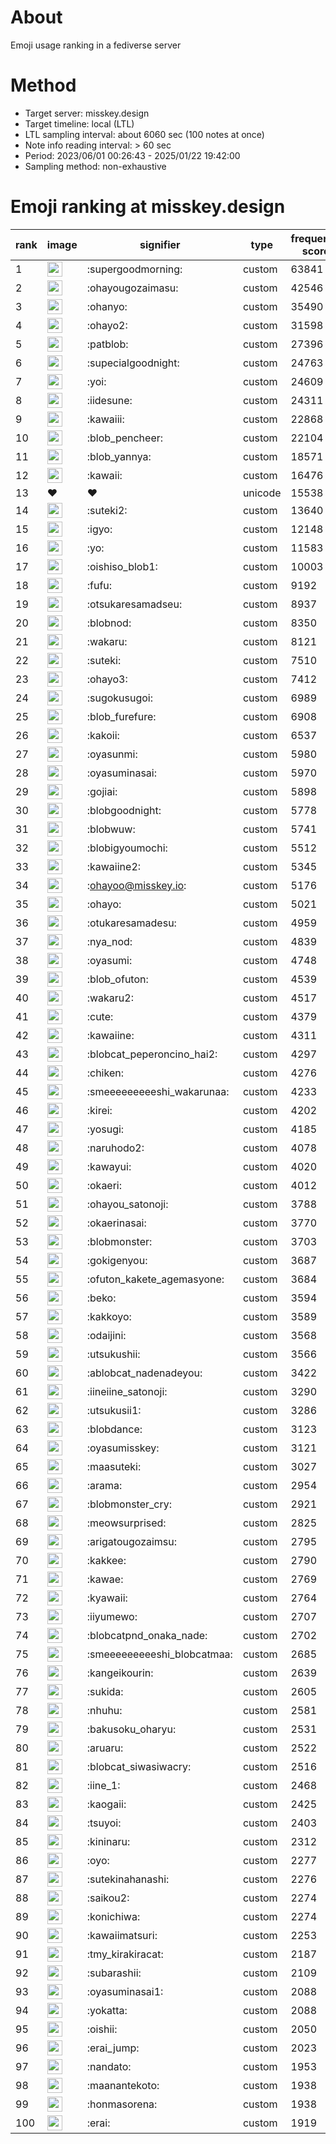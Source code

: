 # About
Emoji usage ranking in a fediverse server

# Method
- Target server: misskey.design
- Target timeline: local (LTL)
- LTL sampling interval: about 6060 sec (100 notes at once)
- Note info reading interval: > 60 sec
- Period: 2023/06/01 00:26:43 - 2025/01/22 19:42:00 
- Sampling method: non-exhaustive

# Emoji ranking at misskey.design

|rank|image|signifier|type|frequency score|
|----|----|----|----|----|
|1|<img height="24" src="https://misskey.design/emoji/supergoodmorning.webp">|:supergoodmorning:|custom|63841|
|2|<img height="24" src="https://misskey.design/emoji/ohayougozaimasu.webp">|:ohayougozaimasu:|custom|42546|
|3|<img height="24" src="https://misskey.design/emoji/ohanyo.webp">|:ohanyo:|custom|35490|
|4|<img height="24" src="https://misskey.design/emoji/ohayo2.webp">|:ohayo2:|custom|31598|
|5|<img height="24" src="https://misskey.design/emoji/patblob.webp">|:patblob:|custom|27396|
|6|<img height="24" src="https://misskey.design/emoji/supecialgoodnight.webp">|:supecialgoodnight:|custom|24763|
|7|<img height="24" src="https://misskey.design/emoji/yoi.webp">|:yoi:|custom|24609|
|8|<img height="24" src="https://misskey.design/emoji/iidesune.webp">|:iidesune:|custom|24311|
|9|<img height="24" src="https://misskey.design/emoji/kawaiii.webp">|:kawaiii:|custom|22868|
|10|<img height="24" src="https://misskey.design/emoji/blob_pencheer.webp">|:blob_pencheer:|custom|22104|
|11|<img height="24" src="https://misskey.design/emoji/blob_yannya.webp">|:blob_yannya:|custom|18571|
|12|<img height="24" src="https://misskey.design/emoji/kawaii.webp">|:kawaii:|custom|16476|
|13|❤|❤|unicode|15538|
|14|<img height="24" src="https://misskey.design/emoji/suteki2.webp">|:suteki2:|custom|13640|
|15|<img height="24" src="https://misskey.design/emoji/igyo.webp">|:igyo:|custom|12148|
|16|<img height="24" src="https://misskey.design/emoji/yo.webp">|:yo:|custom|11583|
|17|<img height="24" src="https://misskey.design/emoji/oishiso_blob1.webp">|:oishiso_blob1:|custom|10003|
|18|<img height="24" src="https://misskey.design/emoji/fufu.webp">|:fufu:|custom|9192|
|19|<img height="24" src="https://misskey.design/emoji/otsukaresamadseu.webp">|:otsukaresamadseu:|custom|8937|
|20|<img height="24" src="https://misskey.design/emoji/blobnod.webp">|:blobnod:|custom|8350|
|21|<img height="24" src="https://misskey.design/emoji/wakaru.webp">|:wakaru:|custom|8121|
|22|<img height="24" src="https://misskey.design/emoji/suteki.webp">|:suteki:|custom|7510|
|23|<img height="24" src="https://misskey.design/emoji/ohayo3.webp">|:ohayo3:|custom|7412|
|24|<img height="24" src="https://misskey.design/emoji/sugokusugoi.webp">|:sugokusugoi:|custom|6989|
|25|<img height="24" src="https://misskey.design/emoji/blob_furefure.webp">|:blob_furefure:|custom|6908|
|26|<img height="24" src="https://misskey.design/emoji/kakoii.webp">|:kakoii:|custom|6537|
|27|<img height="24" src="https://misskey.design/emoji/oyasunmi.webp">|:oyasunmi:|custom|5980|
|28|<img height="24" src="https://misskey.design/emoji/oyasuminasai.webp">|:oyasuminasai:|custom|5970|
|29|<img height="24" src="https://misskey.design/emoji/gojiai.webp">|:gojiai:|custom|5898|
|30|<img height="24" src="https://misskey.design/emoji/blobgoodnight.webp">|:blobgoodnight:|custom|5778|
|31|<img height="24" src="https://misskey.design/emoji/blobwuw.webp">|:blobwuw:|custom|5741|
|32|<img height="24" src="https://misskey.design/emoji/blobigyoumochi.webp">|:blobigyoumochi:|custom|5512|
|33|<img height="24" src="https://misskey.design/emoji/kawaiine2.webp">|:kawaiine2:|custom|5345|
|34|<img height="24" src="https://misskey.design/emoji/ohayoo.webp">|:ohayoo@misskey.io:|custom|5176|
|35|<img height="24" src="https://misskey.design/emoji/ohayo.webp">|:ohayo:|custom|5021|
|36|<img height="24" src="https://misskey.design/emoji/otukaresamadesu.webp">|:otukaresamadesu:|custom|4959|
|37|<img height="24" src="https://misskey.design/emoji/nya_nod.webp">|:nya_nod:|custom|4839|
|38|<img height="24" src="https://misskey.design/emoji/oyasumi.webp">|:oyasumi:|custom|4748|
|39|<img height="24" src="https://misskey.design/emoji/blob_ofuton.webp">|:blob_ofuton:|custom|4539|
|40|<img height="24" src="https://misskey.design/emoji/wakaru2.webp">|:wakaru2:|custom|4517|
|41|<img height="24" src="https://misskey.design/emoji/cute.webp">|:cute:|custom|4379|
|42|<img height="24" src="https://misskey.design/emoji/kawaiine.webp">|:kawaiine:|custom|4311|
|43|<img height="24" src="https://misskey.design/emoji/blobcat_peperoncino_hai2.webp">|:blobcat_peperoncino_hai2:|custom|4297|
|44|<img height="24" src="https://misskey.design/emoji/chiken.webp">|:chiken:|custom|4276|
|45|<img height="24" src="https://misskey.design/emoji/smeeeeeeeeeshi_wakarunaa.webp">|:smeeeeeeeeeshi_wakarunaa:|custom|4233|
|46|<img height="24" src="https://misskey.design/emoji/kirei.webp">|:kirei:|custom|4202|
|47|<img height="24" src="https://misskey.design/emoji/yosugi.webp">|:yosugi:|custom|4185|
|48|<img height="24" src="https://misskey.design/emoji/naruhodo2.webp">|:naruhodo2:|custom|4078|
|49|<img height="24" src="https://misskey.design/emoji/kawayui.webp">|:kawayui:|custom|4020|
|50|<img height="24" src="https://misskey.design/emoji/okaeri.webp">|:okaeri:|custom|4012|
|51|<img height="24" src="https://misskey.design/emoji/ohayou_satonoji.webp">|:ohayou_satonoji:|custom|3788|
|52|<img height="24" src="https://misskey.design/emoji/okaerinasai.webp">|:okaerinasai:|custom|3770|
|53|<img height="24" src="https://misskey.design/emoji/blobmonster.webp">|:blobmonster:|custom|3703|
|54|<img height="24" src="https://misskey.design/emoji/gokigenyou.webp">|:gokigenyou:|custom|3687|
|55|<img height="24" src="https://misskey.design/emoji/ofuton_kakete_agemasyone.webp">|:ofuton_kakete_agemasyone:|custom|3684|
|56|<img height="24" src="https://misskey.design/emoji/beko.webp">|:beko:|custom|3594|
|57|<img height="24" src="https://misskey.design/emoji/kakkoyo.webp">|:kakkoyo:|custom|3589|
|58|<img height="24" src="https://misskey.design/emoji/odaijini.webp">|:odaijini:|custom|3568|
|59|<img height="24" src="https://misskey.design/emoji/utsukushii.webp">|:utsukushii:|custom|3566|
|60|<img height="24" src="https://misskey.design/emoji/ablobcat_nadenadeyou.webp">|:ablobcat_nadenadeyou:|custom|3422|
|61|<img height="24" src="https://misskey.design/emoji/iineiine_satonoji.webp">|:iineiine_satonoji:|custom|3290|
|62|<img height="24" src="https://misskey.design/emoji/utsukusii1.webp">|:utsukusii1:|custom|3286|
|63|<img height="24" src="https://misskey.design/emoji/blobdance.webp">|:blobdance:|custom|3123|
|64|<img height="24" src="https://misskey.design/emoji/oyasumisskey.webp">|:oyasumisskey:|custom|3121|
|65|<img height="24" src="https://misskey.design/emoji/maasuteki.webp">|:maasuteki:|custom|3027|
|66|<img height="24" src="https://misskey.design/emoji/arama.webp">|:arama:|custom|2954|
|67|<img height="24" src="https://misskey.design/emoji/blobmonster_cry.webp">|:blobmonster_cry:|custom|2921|
|68|<img height="24" src="https://misskey.design/emoji/meowsurprised.webp">|:meowsurprised:|custom|2825|
|69|<img height="24" src="https://misskey.design/emoji/arigatougozaimsu.webp">|:arigatougozaimsu:|custom|2795|
|70|<img height="24" src="https://misskey.design/emoji/kakkee.webp">|:kakkee:|custom|2790|
|71|<img height="24" src="https://misskey.design/emoji/kawae.webp">|:kawae:|custom|2769|
|72|<img height="24" src="https://misskey.design/emoji/kyawaii.webp">|:kyawaii:|custom|2764|
|73|<img height="24" src="https://misskey.design/emoji/iiyumewo.webp">|:iiyumewo:|custom|2707|
|74|<img height="24" src="https://misskey.design/emoji/blobcatpnd_onaka_nade.webp">|:blobcatpnd_onaka_nade:|custom|2702|
|75|<img height="24" src="https://misskey.design/emoji/smeeeeeeeeeshi_blobcatmaa.webp">|:smeeeeeeeeeshi_blobcatmaa:|custom|2685|
|76|<img height="24" src="https://misskey.design/emoji/kangeikourin.webp">|:kangeikourin:|custom|2639|
|77|<img height="24" src="https://misskey.design/emoji/sukida.webp">|:sukida:|custom|2605|
|78|<img height="24" src="https://misskey.design/emoji/nhuhu.webp">|:nhuhu:|custom|2581|
|79|<img height="24" src="https://misskey.design/emoji/bakusoku_oharyu.webp">|:bakusoku_oharyu:|custom|2531|
|80|<img height="24" src="https://misskey.design/emoji/aruaru.webp">|:aruaru:|custom|2522|
|81|<img height="24" src="https://misskey.design/emoji/blobcat_siwasiwacry.webp">|:blobcat_siwasiwacry:|custom|2516|
|82|<img height="24" src="https://misskey.design/emoji/iine_1.webp">|:iine_1:|custom|2468|
|83|<img height="24" src="https://misskey.design/emoji/kaogaii.webp">|:kaogaii:|custom|2425|
|84|<img height="24" src="https://misskey.design/emoji/tsuyoi.webp">|:tsuyoi:|custom|2403|
|85|<img height="24" src="https://misskey.design/emoji/kininaru.webp">|:kininaru:|custom|2312|
|86|<img height="24" src="https://misskey.design/emoji/oyo.webp">|:oyo:|custom|2277|
|87|<img height="24" src="https://misskey.design/emoji/sutekinahanashi.webp">|:sutekinahanashi:|custom|2276|
|88|<img height="24" src="https://misskey.design/emoji/saikou2.webp">|:saikou2:|custom|2274|
|89|<img height="24" src="https://misskey.design/emoji/konichiwa.webp">|:konichiwa:|custom|2274|
|90|<img height="24" src="https://misskey.design/emoji/kawaiimatsuri.webp">|:kawaiimatsuri:|custom|2253|
|91|<img height="24" src="https://misskey.design/emoji/tmy_kirakiracat.webp">|:tmy_kirakiracat:|custom|2187|
|92|<img height="24" src="https://misskey.design/emoji/subarashii.webp">|:subarashii:|custom|2109|
|93|<img height="24" src="https://misskey.design/emoji/oyasuminasai1.webp">|:oyasuminasai1:|custom|2088|
|94|<img height="24" src="https://misskey.design/emoji/yokatta.webp">|:yokatta:|custom|2088|
|95|<img height="24" src="https://misskey.design/emoji/oishii.webp">|:oishii:|custom|2050|
|96|<img height="24" src="https://misskey.design/emoji/erai_jump.webp">|:erai_jump:|custom|2023|
|97|<img height="24" src="https://misskey.design/emoji/nandato.webp">|:nandato:|custom|1953|
|98|<img height="24" src="https://misskey.design/emoji/maanantekoto.webp">|:maanantekoto:|custom|1938|
|99|<img height="24" src="https://misskey.design/emoji/honmasorena.webp">|:honmasorena:|custom|1938|
|100|<img height="24" src="https://misskey.design/emoji/erai.webp">|:erai:|custom|1919|
